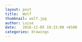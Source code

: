 ```yaml
---
layout: post
title:  Wolf
thumbnail: wolf.jpg
author: Luise
date:   2016-11-05 19:15:00 +0100
categories: drawings
---
```

